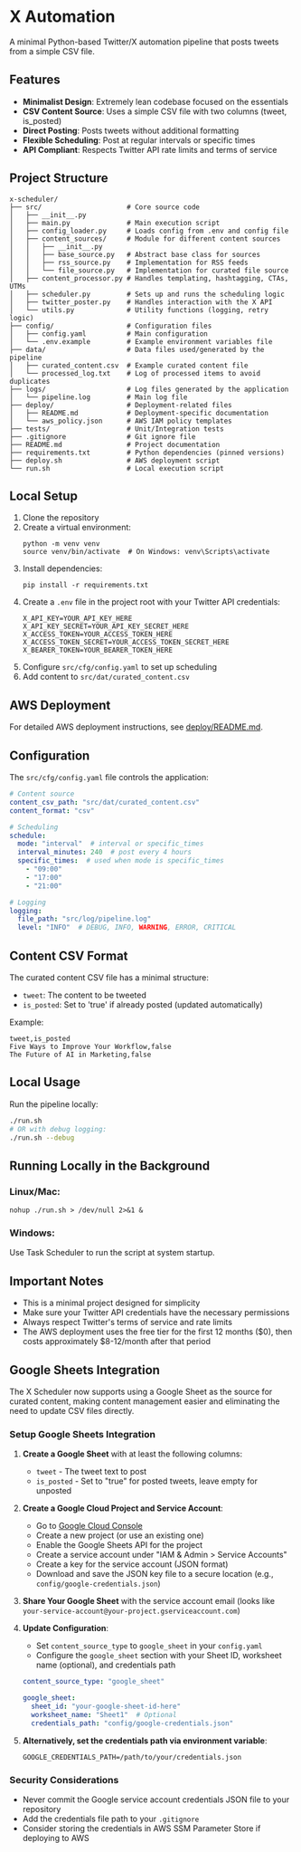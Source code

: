 # X Automation

A minimal Python-based Twitter/X automation pipeline that posts tweets from a simple CSV file.

## Features

- **Minimalist Design**: Extremely lean codebase focused on the essentials
- **CSV Content Source**: Uses a simple CSV file with two columns (tweet, is_posted)
- **Direct Posting**: Posts tweets without additional formatting
- **Flexible Scheduling**: Post at regular intervals or specific times
- **API Compliant**: Respects Twitter API rate limits and terms of service

## Project Structure

```
x-scheduler/
├── src/                     # Core source code
│   ├── __init__.py
│   ├── main.py              # Main execution script
│   ├── config_loader.py     # Loads config from .env and config file
│   ├── content_sources/     # Module for different content sources
│   │   ├── __init__.py
│   │   ├── base_source.py   # Abstract base class for sources
│   │   ├── rss_source.py    # Implementation for RSS feeds
│   │   └── file_source.py   # Implementation for curated file source
│   ├── content_processor.py # Handles templating, hashtagging, CTAs, UTMs
│   ├── scheduler.py         # Sets up and runs the scheduling logic
│   ├── twitter_poster.py    # Handles interaction with the X API
│   └── utils.py             # Utility functions (logging, retry logic)
├── config/                  # Configuration files
│   ├── config.yaml          # Main configuration
│   └── .env.example         # Example environment variables file
├── data/                    # Data files used/generated by the pipeline
│   ├── curated_content.csv  # Example curated content file
│   └── processed_log.txt    # Log of processed items to avoid duplicates
├── logs/                    # Log files generated by the application
│   └── pipeline.log         # Main log file
├── deploy/                  # Deployment-related files
│   ├── README.md            # Deployment-specific documentation
│   └── aws_policy.json      # AWS IAM policy templates
├── tests/                   # Unit/Integration tests
├── .gitignore               # Git ignore file
├── README.md                # Project documentation
├── requirements.txt         # Python dependencies (pinned versions)
├── deploy.sh                # AWS deployment script
└── run.sh                   # Local execution script
```

## Local Setup

1. Clone the repository
2. Create a virtual environment:
   ```
   python -m venv venv
   source venv/bin/activate  # On Windows: venv\Scripts\activate
   ```
3. Install dependencies:
   ```
   pip install -r requirements.txt
   ```
4. Create a `.env` file in the project root with your Twitter API credentials:
   ```
   X_API_KEY=YOUR_API_KEY_HERE
   X_API_KEY_SECRET=YOUR_API_KEY_SECRET_HERE
   X_ACCESS_TOKEN=YOUR_ACCESS_TOKEN_HERE
   X_ACCESS_TOKEN_SECRET=YOUR_ACCESS_TOKEN_SECRET_HERE
   X_BEARER_TOKEN=YOUR_BEARER_TOKEN_HERE
   ```
5. Configure `src/cfg/config.yaml` to set up scheduling
6. Add content to `src/dat/curated_content.csv`

## AWS Deployment

For detailed AWS deployment instructions, see [deploy/README.md](deploy/README.md).

## Configuration

The `src/cfg/config.yaml` file controls the application:

```yaml
# Content source
content_csv_path: "src/dat/curated_content.csv"
content_format: "csv"

# Scheduling
schedule:
  mode: "interval"  # interval or specific_times
  interval_minutes: 240  # post every 4 hours
  specific_times:  # used when mode is specific_times
    - "09:00"
    - "17:00"
    - "21:00"

# Logging
logging:
  file_path: "src/log/pipeline.log"
  level: "INFO"  # DEBUG, INFO, WARNING, ERROR, CRITICAL
```

## Content CSV Format

The curated content CSV file has a minimal structure:
- `tweet`: The content to be tweeted
- `is_posted`: Set to 'true' if already posted (updated automatically)

Example:
```csv
tweet,is_posted
Five Ways to Improve Your Workflow,false
The Future of AI in Marketing,false
```

## Local Usage

Run the pipeline locally:

```bash
./run.sh
# OR with debug logging:
./run.sh --debug
```

## Running Locally in the Background

### Linux/Mac:
```
nohup ./run.sh > /dev/null 2>&1 &
```

### Windows:
Use Task Scheduler to run the script at system startup.

## Important Notes

- This is a minimal project designed for simplicity
- Make sure your Twitter API credentials have the necessary permissions
- Always respect Twitter's terms of service and rate limits
- The AWS deployment uses the free tier for the first 12 months ($0), then costs approximately $8-12/month after that period 

## Google Sheets Integration

The X Scheduler now supports using a Google Sheet as the source for curated content, making content management easier and eliminating the need to update CSV files directly.

### Setup Google Sheets Integration

1. **Create a Google Sheet** with at least the following columns:
   - `tweet` - The tweet text to post
   - `is_posted` - Set to "true" for posted tweets, leave empty for unposted

2. **Create a Google Cloud Project and Service Account**:
   - Go to [Google Cloud Console](https://console.cloud.google.com/)
   - Create a new project (or use an existing one)
   - Enable the Google Sheets API for the project
   - Create a service account under "IAM & Admin > Service Accounts"
   - Create a key for the service account (JSON format)
   - Download and save the JSON key file to a secure location (e.g., `config/google-credentials.json`)

3. **Share Your Google Sheet** with the service account email (looks like `your-service-account@your-project.gserviceaccount.com`)

4. **Update Configuration**:
   - Set `content_source_type` to `google_sheet` in your `config.yaml`
   - Configure the `google_sheet` section with your Sheet ID, worksheet name (optional), and credentials path

   ```yaml
   content_source_type: "google_sheet"
   
   google_sheet:
     sheet_id: "your-google-sheet-id-here"
     worksheet_name: "Sheet1"  # Optional
     credentials_path: "config/google-credentials.json"
   ```

5. **Alternatively, set the credentials path via environment variable**:
   ```
   GOOGLE_CREDENTIALS_PATH=/path/to/your/credentials.json
   ```

### Security Considerations

- Never commit the Google service account credentials JSON file to your repository
- Add the credentials file path to your `.gitignore`
- Consider storing the credentials in AWS SSM Parameter Store if deploying to AWS 